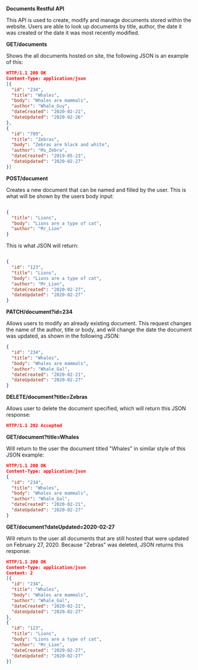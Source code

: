 **Documents Restful API**

This API is used to create, modify and manage documents stored within the website. Users are able to look up documents by title, author, the date it was created or the date it was most recently modified.


**GET/documents**

Shows the all documents hosted on site, the following JSON is an example of this:
 
```json
HTTP/1.1 200 OK
Content-Type: application/json
[{
  "id": "234",
  "title": "Whales",
  "body": "Whales are mammals",
  "author": "Whale_Guy",
  "dateCreated": "2020-02-21",
  "dateUpdated": "2020-02-26"
},
{
  "id": "789",
  "title": "Zebras",
  "body": "Zebras are black and white",
  "author": "Ms_Zebra",
  "dateCreated": "2019-05-23",
  "dateUpdated": "2020-02-27"
}]
```

**POST/document**

Creates a new document that can be named and filled by the user. This is what will be shown by the users body input:
```json

{
  "title": "Lions",
  "body": "Lions are a type of cat",
  "author": "Mr_Lion"
}
```
This is what JSON will return:
```json

{
  "id": "123",
  "title": "Lions",
  "body": "Lions are a type of cat",
  "author": "Mr_Lion",
  "dateCreated": "2020-02-27",
  "dateUpdated": "2020-02-27"
}
```

**PATCH/document?id=234**

Allows users to modify an already existing document. This request changes the name of the author, title or body, and will change the date the document was updated, as shown in the following JSON:
```json
{
  "id": "234",
  "title": "Whales",
  "body": "Whales are mammals",
  "author": "Whale_Gal",
  "dateCreated": "2020-02-21",
  "dateUpdated": "2020-02-27"
}
```
**DELETE/document?title=Zebras**

Allows user to delete the document specified, which will return this JSON response:
```json
HTTP/1.1 202 Accepted
```



**GET/document?title=Whales**

Will return to the user the document titled "Whales" in similar style of this JSON example:

```json
HTTP/1.1 200 OK
Content-Type: application/json
{
  "id": "234",
  "title": "Whales",
  "body": "Whales are mammals",
  "author": "Whale_Gal",
  "dateCreated": "2020-02-21",
  "dateUpdated": "2020-02-27"
}
```

**GET/document?dateUpdated=2020-02-27**

Will return to the user all documents that are still hosted that were updated on February 27, 2020. Because "Zebras" was deleted, JSON returns this response:

```json
HTTP/1.1 200 OK
Content-Type: application/json
Content: 2
[{
  "id": "234",
  "title": "Whales",
  "body": "Whales are mammals",
  "author": "Whale_Gal",
  "dateCreated": "2020-02-21",
  "dateUpdated": "2020-02-27"
},
{
  "id": "123",
  "title": "Lions",
  "body": "Lions are a type of cat",
  "author": "Mr_Lion",
  "dateCreated": "2020-02-27",
  "dateUpdated": "2020-02-27"
}]
```